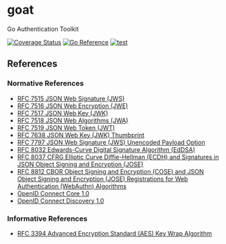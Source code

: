 # goat
Go Authentication Toolkit

[![Coverage Status](https://coveralls.io/repos/github/shogo82148/goat/badge.svg)](https://coveralls.io/github/shogo82148/goat)
[![Go Reference](https://pkg.go.dev/badge/github.com/shogo82148/goat.svg)](https://pkg.go.dev/github.com/shogo82148/goat)
[![test](https://github.com/shogo82148/goat/actions/workflows/test.yml/badge.svg)](https://github.com/shogo82148/goat/actions/workflows/test.yml)

## References

### Normative References
- [RFC 7515 JSON Web Signature (JWS)](https://www.rfc-editor.org/rfc/rfc7515)
- [RFC 7516 JSON Web Encryption (JWE)](https://www.rfc-editor.org/rfc/rfc7516)
- [RFC 7517 JSON Web Key (JWK)](https://www.rfc-editor.org/rfc/rfc7517)
- [RFC 7518 JSON Web Algorithms (JWA)](https://www.rfc-editor.org/rfc/rfc7518)
- [RFC 7519 JSON Web Token (JWT)](https://www.rfc-editor.org/rfc/rfc7519)
- [RFC 7638 JSON Web Key (JWK) Thumbprint](https://www.rfc-editor.org/rfc/rfc7638)
- [RFC 7797 JSON Web Signature (JWS) Unencoded Payload Option](https://www.rfc-editor.org/rfc/rfc7797)
- [RFC 8032 Edwards-Curve Digital Signature Algorithm (EdDSA)](https://www.rfc-editor.org/rfc/rfc8032)
- [RFC 8037 CFRG Elliptic Curve Diffie-Hellman (ECDH) and Signatures in JSON Object Signing and Encryption (JOSE)](https://www.rfc-editor.org/rfc/rfc8037)
- [RFC 8812 CBOR Object Signing and Encryption (COSE) and JSON Object Signing and Encryption (JOSE) Registrations for Web Authentication (WebAuthn) Algorithms](https://datatracker.ietf.org/doc/html/rfc8812)
- [OpenID Connect Core 1.0](https://openid.net/specs/openid-connect-core-1_0.html)
- [OpenID Connect Discovery 1.0](https://openid.net/specs/openid-connect-discovery-1_0.html)

### Informative References

- [RFC 3394 Advanced Encryption Standard (AES) Key Wrap Algorithm](https://www.rfc-editor.org/rfc/rfc3394)
